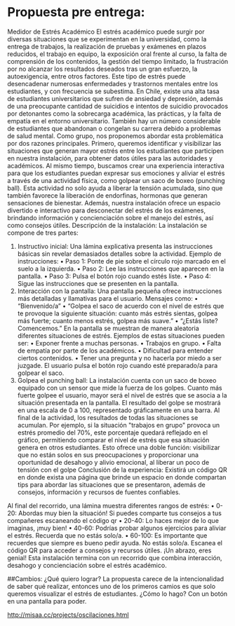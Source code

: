 # Propuesta pre entrega: 
Medidor de Estrés Académico
El estrés académico puede surgir por diversas situaciones que se experimentan en la universidad, como la entrega de trabajos, la realización de pruebas y exámenes en plazos reducidos, el trabajo en equipo, la exposición oral frente al curso, la falta de comprensión de los contenidos, la gestión del tiempo limitado, la frustración por no alcanzar los resultados deseados tras un gran esfuerzo, la autoexigencia, entre otros factores. Este tipo de estrés puede desencadenar numerosas enfermedades y trastornos mentales entre los estudiantes, y con frecuencia se subestima. En Chile, existe una alta tasa de estudiantes universitarios que sufren de ansiedad y depresión, además de una preocupante cantidad de suicidios e intentos de suicidio provocados por detonantes como la sobrecarga académica, las prácticas, y la falta de empatía en el entorno universitario. También hay un número considerable de estudiantes que abandonan o congelan su carrera debido a problemas de salud mental.
Como grupo, nos proponemos abordar esta problemática por dos razones principales. Primero, queremos identificar y visibilizar las situaciones que generan mayor estrés entre los estudiantes que participen en nuestra instalación, para obtener datos útiles para las autoridades y académicos. Al mismo tiempo, buscamos crear una experiencia interactiva para que los estudiantes puedan expresar sus emociones y aliviar el estrés a través de una actividad física, como golpear un saco de boxeo (punching ball). Esta actividad no solo ayuda a liberar la tensión acumulada, sino que también favorece la liberación de endorfinas, hormonas que generan sensaciones de bienestar. Además, nuestra instalación ofrece un espacio divertido e interactivo para desconectar del estrés de los exámenes, brindando información y concienciación sobre el manejo del estrés, así como consejos útiles.
Descripción de la instalación:
La instalación se compone de tres partes:
1. Instructivo inicial:
Una lámina explicativa presenta las instrucciones básicas sin revelar demasiados detalles sobre la actividad. Ejemplo de instrucciones:
•	Paso 1: Ponte de pie sobre el círculo rojo marcado en el suelo a la izquierda.
•	Paso 2: Lee las instrucciones que aparecen en la pantalla.
•	Paso 3: Pulsa el botón rojo cuando estés liste.
•	Paso 4: Sigue las instrucciones que se presenten en la pantalla.
2. Interacción con la pantalla:
Una pantalla pequeña ofrece instrucciones más detalladas y llamativas para el usuario. Mensajes como:
•	“Bienvenido/a”
•	“Golpea el saco de acuerdo con el nivel de estrés que te provoque la siguiente situación: cuanto más estrés sientas, golpea más fuerte; cuanto menos estrés, golpea más suave.”
•	“¿Estás liste? Comencemos.”
En la pantalla se muestran de manera aleatoria diferentes situaciones de estrés. Ejemplos de estas situaciones pueden ser:
•	Exponer frente a muchas personas.
•	Trabajos en grupo.
•	Falta de empatía por parte de los académicos.
•	Dificultad para entender ciertos contenidos.
•	Tener una pregunta y no hacerla por miedo a ser juzgade.
El usuario pulsa el botón rojo cuando esté preparado/a para golpear el saco.
3. Golpea el punching ball:
La instalación cuenta con un saco de boxeo equipado con un sensor que mide la fuerza de los golpes. Cuanto más fuerte golpee el usuario, mayor será el nivel de estrés que se asocia a la situación presentada en la pantalla. El resultado del golpe se mostrará en una escala de 0 a 100, representado gráficamente en una barra.
Al final de la actividad, los resultados de todas las situaciones se acumulan. Por ejemplo, si la situación "trabajos en grupo" provoca un estrés promedio del 70%, este porcentaje quedará reflejado en el gráfico, permitiendo comparar el nivel de estrés que esa situación genera en otros estudiantes. Esto ofrece una doble función: visibilizar que no están solos en sus preocupaciones y proporcionar una oportunidad de desahogo y alivio emocional, al liberar un poco de tensión con el golpe
Conclusión de la experiencia:
Existirá un código QR en donde exista una página que brinde un espacio en donde compartan tips para abordar las situaciones que se presentaron, además de consejos, información y recursos de fuentes confiables. 

Al final del recorrido, una lámina muestra diferentes rangos de estrés:
•	0-20: Abordas muy bien la situación! Si puedes comparte tus consejos a tus compañeres escaneando el código qr
•	20-40: Lo haces mejor de lo que imaginas, ¡muy bien!
•	40-60: Podrías probar algunos ejercicios para aliviar el estrés. Recuerda que no estás solo/a.
•	60-100: Es importante que recuerdes que siempre es bueno pedir ayuda. No estás solo/a. Escanea el código QR para acceder a consejos y recursos útiles. ¡Un abrazo, eres genial! 
Esta instalación termina con un recorrido que combina interacción, desahogo y concienciación sobre el estrés académico.


##Cambios: 
¿Qué quiero lograr?
La propuesta carece de la intencionalidad de saber qué realizar, entonces uno de los primeros camios es que solo queremos visualizar el estrés de estudiantes. 
¿Cómo lo hago?
Con un botón en una pantalla para poder.


http://misaa.cc/projects/oscilaciones.html
